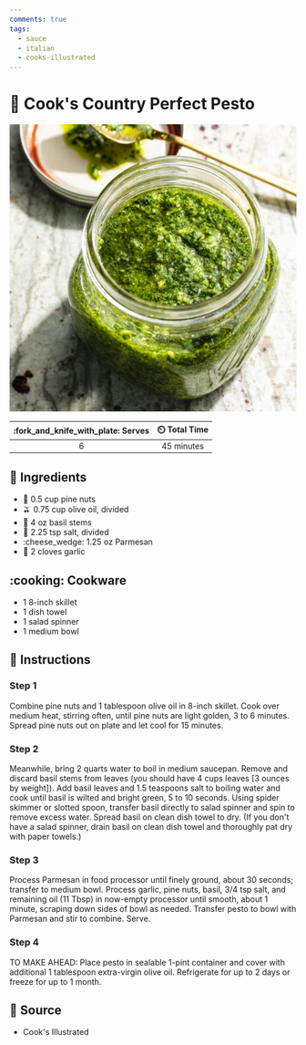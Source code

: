 ```yaml
---
comments: true
tags:
  - sauce
  - italian
  - cooks-illustrated
---
```

# :herb: Cook's Country Perfect Pesto

![Cook's Country Perfect Pesto](../assets/images/cook's-country-perfect-pesto.jpg)

| :fork_and_knife_with_plate: Serves | :timer_clock: Total Time |
|:----------------------------------:|:-----------------------: |
| 6 | 45 minutes |

## :salt: Ingredients

- :chestnut: 0.5 cup pine nuts
- :olive: 0.75 cup olive oil, divided
- :herb: 4 oz basil stems
- :salt: 2.25 tsp salt, divided
- :cheese_wedge: 1.25 oz Parmesan
- :garlic: 2 cloves garlic

## :cooking: Cookware

- 1 8-inch skillet
- 1 dish towel
- 1 salad spinner
- 1 medium bowl

## :pencil: Instructions

### Step 1

Combine pine nuts and 1 tablespoon olive oil in 8-inch skillet. Cook over medium heat, stirring often, until pine nuts
are light golden, 3 to 6 minutes. Spread pine nuts out on plate and let cool for 15 minutes.

### Step 2

Meanwhile, bring 2 quarts water to boil in medium saucepan. Remove and discard basil stems from leaves (you should have
4 cups leaves [3 ounces by weight]). Add basil leaves and 1.5 teaspoons salt to boiling water and cook until basil is
wilted and bright green, 5 to 10 seconds. Using spider skimmer or slotted spoon, transfer basil directly to salad
spinner and spin to remove excess water. Spread basil on clean dish towel to dry. (If you don't have a salad spinner,
drain basil on clean dish towel and thoroughly pat dry with paper towels.)

### Step 3

Process Parmesan in food processor until finely ground, about 30 seconds; transfer to medium bowl. Process garlic, pine
nuts, basil, 3/4 tsp salt, and remaining oil (11 Tbsp) in now-empty processor until smooth, about 1 minute, scraping
down sides of bowl as needed. Transfer pesto to bowl with Parmesan and stir to combine. Serve.

### Step 4

TO MAKE AHEAD: Place pesto in sealable 1-pint container and cover with additional 1 tablespoon extra-virgin olive oil.
Refrigerate for up to 2 days or freeze for up to 1 month.

## :link: Source

- Cook's Illustrated
